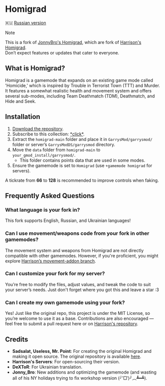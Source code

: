 # Homigrad
🇷🇺 [Russian version](https://github.com/Niikbb/Homigrad/blob/main/readme_ru.md)

> [!NOTE]
> This is a fork of [JonnyBro's Homigrad](https://github.com/JonnyBro/homigrad), which are fork of [Harrison's Homigrad](https://github.com/harrisoniam/homigrad).\
> Don’t expect features or updates that cater to everyone.

## What is Homigrad?

Homigrad is a gamemode that expands on an existing game mode called 'Homicide,' which is inspired by Trouble in Terrorist Town (TTT) and Murder.\
It features a somewhat realistic health and movement system and offers several sub-modes, including Team Deathmatch (TDM), Deathmatch, and Hide and Seek.

## Installation

1. [Download the repository](https://github.com/Niikbb/Homigrad/archive/refs/heads/main.zip).
2. Subscribe to this collection: [\*click\*](https://s.team/sf/3251006969).
3. Extract the `homigrad-main` folder and place it in `GarrysMod/garrysmod/` folder or server’s `GarrysModDS/garrysmod` directory.
4. Move the `data` folder from `homigrad-main` to `your_gmod_install/garrysmod/`.
   - This folder contains points data that are used in some modes.
5. Ensure the gamemode is set to `Homigrad` (use `+gamemode homigrad` for servers).

A tickrate from **66** to **128** is recommended to improve controls when faking.

## Frequently Asked Questions

### What language is your fork in?

This fork supports English, Russian, and Ukrainian languages!

### Can I use movement/weapons code from your fork in other gamemodes?

The movement system and weapons from Homigrad are not directly compatible with other gamemodes. However, if you're proficient, you might explore [Harrison’s movement-addon branch](https://github.com/harrisoniam/homigrad/tree/movement-addon).

### Can I customize your fork for my server?

You’re free to modify the files, adjust values, and tweak the code to suit your server’s needs. Just don't forget where you got this and leave a star :3

### Can I create my own gamemode using your fork?

Yes! Just like the original repo, this project is under the MIT License, so you’re welcome to use it as a base. Contributions are also encouraged — feel free to submit a pull request here or on [Harrison's repository](https://github.com/harrisoniam/homigrad).

## Credits

- **Sadsalat, Useless, Mr. Point**: For creating the original Homigrad and making it open source. The original repository is available [here](https://github.com/sadsalat/Orignal-Homigrad).
- **Harrison's Servers**: For open-sourcing their version.
- **DeXToR**: For Ukrainian translation.
- **Jonny_Bro**: New additions and optimizing the gamemode (and wasting all of his NY holidays trying to fix workshop version (╯‵□′)╯︵┻━┻).
